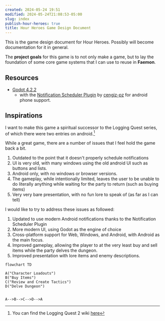 ```yaml
---  
created: 2024-05-24 19:51  
modified: 2024-05-24T21:08:53-05:00  
slug: index  
publish-hour-heroes: true  
title: Hour Heroes Game Design Document  
---  
```

This is the game design document for Hour Heroes. Possibly will become documentation for it in general.  
  
The **project goals** for this game is to not only make a game, but to lay the foundation of some core game systems that I can use to reuse in **Faemon**.  
  
## Resources  
- [Godot 4.2.2](https://godotengine.org/)  
	- with the [Notification Scheduler Plugin](https://github.com/cengiz-pz/godot-android-notification-scheduler-plugin) by [cengiz-pz](https://github.com/cengiz-pz) for android phone support.  
  
## Inspirations  
I want to make this game a spiritual successor to the Logging Quest series, of which there were two entries on android.[^1]  
  
While a great game, there are a number of issues that I feel hold the game back a bit.  
  
1. Outdated to the point that it doesn't properly schedule notifications  
2. UI is very old, with many windows using the old android UI such as buttons and lists.  
3. Android only, with no windows or browser versions.  
4. The gameplay, while intentionally limited, leaves the user to be unable to do literally anything while waiting for the party to return (such as buying items)  
5. Very very bare presentation, with no fun lore to speak of (as far as I can tell)  
  
I would like to try to address these issues as followed:  
1. Updated to use modern Android notifications thanks to the Notification Scheduler Plugin  
2. More modern UI, using Godot as the engine of choice  
3. Cross-platform support for Web, Windows, and Android, with Android as the main focus.  
4. Improved gameplay, allowing the player to at the very least buy and sell items while the party delves the dungeon.   
5. Improved presentation with lore items and enemy descriptions.  
  
```mermaid  
flowchart TD  
  
A("Character Loadouts")  
B("Buy Items")  
C("Review and Create Tactics")  
D("Delve Dungeon")  
  
  
A-->B-->C-->D-->A  
```  
  
  
  
  
  
  
[^1]: You can find the Logging Quest 2 wiki [here](https://logging-quest-2.fandom.com/wiki/Logging_Quest_2_Wiki)